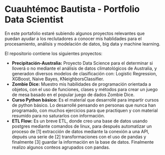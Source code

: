 # Cuauhtémoc Bautista - Portfolio Data Scientist
En este portafolio estaré subiendo algunos proyectos relevantes que puedan ayudar a los reclutadores a conocer mis hablidades para el procesamiento, análisis y modelación de datos, big data y machine learning.

El repositorio contiene los siguientes proyectos:
- **Precipitación-Australia:** Proyecto Data Science para el determinar si lloverá o no mediante el análisis de datos climatológicos de Australia, y generadon diversos modelos de clasificación con: Logistic Regression, XGBoost, Naive Bayes, KNeighborsClassifier.
- **Zombie Dice:** Muestro mis habilidades de programación orientada a objetos, con el uso de funciones, clases y métodos para crear un juego de mesa basado en el popular juego de dados Zombie Dice.
- **Curso Python básico:** Es el material que desarrollé para impartir cursos de python básico. Lo desarrollé pensando en personas que nunca han programado, con muchos ejercicios para que practiquen y con material resumido para no saturarlos con información.
- **ETL Flow:** Es un breve ETL, donde creo una base de datos usando postgres mediante comandos de linux, 
para después automatizar un proceso de [1] extracción de datos mediante la conexión a una API, depués una serie de [2] transformaciones con el uso de pandas y finalmente [3] guardar la información en la base de datos. Finalmente realizo algunos conteos agrupados con pandas.
